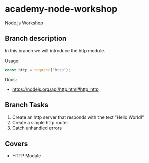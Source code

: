 # academy-node-workshop

Node.js Workshop

## Branch description

In this branch we will introduce the http module.

Usage:

```js
const http = require('http');
```

Docs:

- https://nodejs.org/api/http.html#http_http

## Branch Tasks

1. Create an http server that responds with the text "Hello World!"
2. Create a simple http router
3. Catch unhandled errors

## Covers

- HTTP Module
